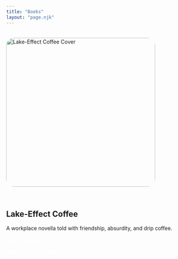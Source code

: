 ```yaml
---
title: "Books"
layout: "page.njk"
---
```


<section style="display: flex; gap: 2rem; flex-wrap: wrap; margin-top: 2rem;">
  <a href="{{ site.novellaUrl }}"><img src="/images/lake-effect-coffee.png" alt="Lake-Effect Coffee Cover" height="400" style="border-radius: 20px;"></a>
  
  <div>
    <h2>Lake-Effect Coffee</h2>
    <p>A workplace novella told with friendship, absurdity, and drip coffee.</p>
    <p>
      <a href="{{ site.novellaUrl }}" class="url-button" style="background-color: var(--color-primary); color: white;">Buy on Amazon</a>
    </p>
    <p>
      <a href="/lake-effect-coffee-chapter-1/" class="url-button" style="background-color: var(--color-dark-gray); color: white;">Read a Preview - Free!</a>
    </p>
  </div>
</section>
